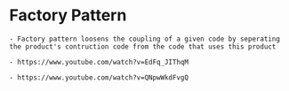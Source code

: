 # Factory Pattern   

    - Factory pattern loosens the coupling of a given code by seperating the product's contruction code from the code that uses this product
    
    - https://www.youtube.com/watch?v=EdFq_JIThqM

    - https://www.youtube.com/watch?v=QNpwWkdFvgQ
